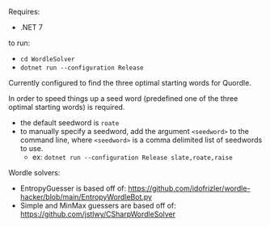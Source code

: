 Requires:
 - .NET 7

to run:
   - `cd WordleSolver` 
   - `dotnet run --configuration Release`

Currently configured to find the three optimal starting words for Quordle.

In order to speed things up a seed word (predefined one of the three optimal starting words) is required.
 - the default seedword is `roate`
 - to manually specify a seedword, add the argument `<seedword>` to the command line, where `<seedword>` is a comma delimited list of seedwords to use.
   - ex: `dotnet run --configuration Release slate,roate,raise`


Wordle solvers:
- EntropyGuesser is based off of: https://github.com/idofrizler/wordle-hacker/blob/main/EntropyWordleBot.py
- Simple and MinMax guessers are based off of: https://github.com/jstlwy/CSharpWordleSolver